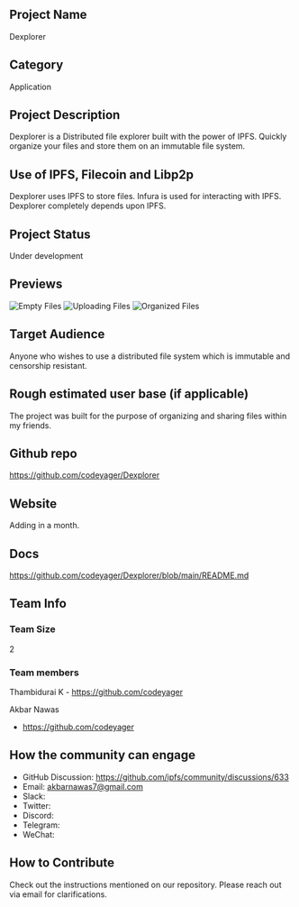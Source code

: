 ## Project Name
Dexplorer

## Category 
Application

## Project Description
Dexplorer is a Distributed file explorer built with the power of IPFS. Quickly organize your files and store them on an immutable file system.

## Use of IPFS, Filecoin and Libp2p
Dexplorer uses IPFS to store files. Infura is used for interacting with IPFS. Dexplorer completely depends upon IPFS.

## Project Status
Under development

## Previews
![Empty Files](https://media.discordapp.net/attachments/843867515084079137/871490797198012446/DEX3.png?width=1075&height=535g)
![Uploading Files](https://media.discordapp.net/attachments/843867515084079137/871490799056080946/DEX2.png?width=1055&height=535)
![Organized Files](https://media.discordapp.net/attachments/843867515084079137/871490800905752607/DEX.png?width=1076&height=535)


## Target Audience
Anyone who wishes to use a distributed file system which is immutable and censorship resistant.

## Rough estimated user base (if applicable)
The project was built for the purpose of organizing and sharing files within my friends.

## Github repo
https://github.com/codeyager/Dexplorer

## Website
Adding in a month.

## Docs
https://github.com/codeyager/Dexplorer/blob/main/README.md

## Team Info

### Team Size
2

### Team members

Thambidurai K
	- https://github.com/codeyager

Akbar Nawas
  - https://github.com/codeyager

## How the community can engage
* GitHub Discussion: https://github.com/ipfs/community/discussions/633
* Email: akbarnawas7@gmail.com
* Slack:  
* Twitter:  
* Discord:  
* Telegram:  
* WeChat:  

## How to Contribute
Check out the instructions mentioned on our repository. Please reach out via email for clarifications.
